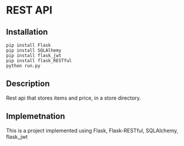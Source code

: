 # REST API

## Installation

```
pip install Flask
pip install SQLAlhemy
pip install flask_jwt
pip install flask_RESTful
python run.py
```

## Description

Rest api that stores items and  price, in a store directory.

## Implemetnation

This is a project implemented using Flask, Flask-RESTful, SQLAlchemy, flask_jwt

